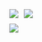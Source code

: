 <div align="center">
    <div align="right" style="float:left">
        <!--- Summary card -->
        <img
            align="center"
            src="https://github-readme-stats.vercel.app/api?username=marlstar&show_icons=true&theme=tokyonight&bg_color=30,000000,434343"
        />
        <br>
        <!--- Trophies -->
        <img
            align="center"
            style = "margin-top: 10px"
            src="https://github-profile-trophy.vercel.app/?username=marlstar&theme=onedark&title=MultiLanguage,Commits,Experience,Repositories&row=1&column=4"
        />
    </div>
    <div align="left">
        <!--- Top languages card -->
        <img style="margin-left:10px"
            src="https://github-readme-stats.vercel.app/api/top-langs/?username=marlstar&show_icons=true&theme=tokyonight&bg_color=30,000000,434343"
        />
    </div>
</div>
